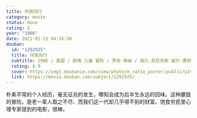 ```yaml
---
title: 伴我同行
category: movie
status: done
rating: 5
year: "1986"
date: 2021-01-15 04:34:50
douban:
  id: "1292925"
  title: 伴我同行
  subtitle: 1986 / 美国 / 剧情 儿童 冒险 / 罗伯·莱纳 / 瑞凡·菲尼克斯 威尔·惠顿
  rating: 8.9
  cover: https://img1.doubanio.com/view/photo/m_ratio_poster/public/p1979379460.jpg
  link: https://movie.douban.com/subject/1292925/
---
```


朴素平常的个人经历，毫无征兆的发生，哪知会成为后半生永远的回味。这种朦胧的冒险，是老一辈人取之不尽、而我们这一代却几乎得不到的财富。饱食穷民里心理专家提到的电影，很棒。
